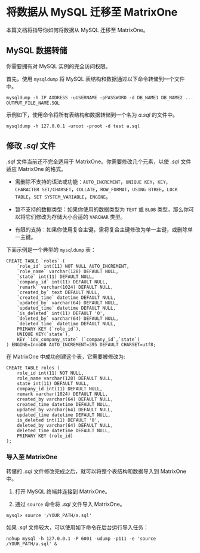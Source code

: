 # 将数据从 MySQL 迁移至 MatrixOne

本篇文档将指导你如何将数据从 MySQL 迁移至 MatrixOne。

## MySQL 数据转储

你需要拥有对 MySQL 实例的完全访问权限。

首先，使用 `mysqldump` 将 MySQL 表结构和数据通过以下命令转储到一个文件中。

```
mysqldump -h IP_ADDRESS -uUSERNAME -pPASSWORD -d DB_NAME1 DB_NAME2 ... OUTPUT_FILE_NAME.SQL
```

示例如下，使用命令将所有表结构和数据转储到一个名为 *a.sql* 的文件中。

```
mysqldump -h 127.0.0.1 -uroot -proot -d test a.sql
```

## 修改 *.sql* 文件

*.sql* 文件当前还不完全适用于 MatrixOne。你需要修改几个元素，以使 *.sql* 文件适应 MatrixOne 的格式。

* 需删除不支持的语法或功能：`AUTO_INCREMENT`，`UNIQUE KEY`，`KEY`，`CHARACTER SET/CHARSET`，`COLLATE`，`ROW_FORMAT`，`USING BTREE`，`LOCK TABLE`，`SET SYSTEM_VARIABLE`，`ENGINE`。

* 暂不支持的数据类型：如果你使用的数据类型为 `TEXT` 或 `BLOB` 类型，那么你可以将它们修改为存储大小合适的 `VARCHAR` 类型。

* 有限的支持：如果你使用复合主键，需将复合主键修改为单一主键，或删除单一主键。

下面示例是一个典型的 `mysqldump` 表：

```
CREATE TABLE `roles` (
	`role_id` int(11) NOT NULL AUTO_INCREMENT,
	`role_name` varchar(128) DEFAULT NULL,
	`state` int(11) DEFAULT NULL,
	`company_id` int(11) DEFAULT NULL,
	`remark` varchar(1024) DEFAULT NULL,
	`created_by` text DEFAULT NULL,
	`created_time` datetime DEFAULT NULL,
	`updated_by` varchar(64) DEFAULT NULL,
	`updated_time` datetime DEFAULT NULL,
	`is_deleted` int(11) DEFAULT '0',
	`deleted_by` varchar(64) DEFAULT NULL,
	`deleted_time` datetime DEFAULT NULL,
	PRIMARY KEY (`role_id`),
	UNIQUE KEY(`state`),
	KEY `idx_company_state` (`company_id`,`state`)
) ENGINE=InnoDB AUTO_INCREMENT=395 DEFAULT CHARSET=utf8;
```

在 MatrixOne 中成功创建这个表，它需要被修改为:

```
CREATE TABLE roles (
	role_id int(11) NOT NULL,
	role_name varchar(128) DEFAULT NULL,
	state int(11) DEFAULT NULL,
	company_id int(11) DEFAULT NULL,
	remark varchar(1024) DEFAULT NULL,
	created_by varchar(64) DEFAULT NULL,
	created_time datetime DEFAULT NULL,
	updated_by varchar(64) DEFAULT NULL,
	updated_time datetime DEFAULT NULL,
	is_deleted int(11) DEFAULT '0',
	deleted_by varchar(64) DEFAULT NULL,
	deleted_time datetime DEFAULT NULL,
	PRIMARY KEY (role_id)
);
```

### 导入至 MatrixOne

转储的 *.sql* 文件修改完成之后，就可以将整个表结构和数据导入到 MatrixOne 中。

1. 打开 MySQL 终端并连接到 MatrixOne。

2. 通过 `source` 命令将 *.sql* 文件导入 MatrixOne。

```
mysql> source '/YOUR_PATH/a.sql'
```

如果 *.sql* 文件较大，可以使用如下命令在后台运行导入任务：

```
nohup mysql -h 127.0.0.1 -P 6001 -udump -p111 -e 'source /YOUR_PATH/a.sql' &
```
